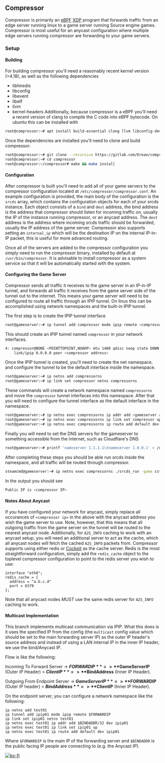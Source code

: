 ## Compressor
Compressor is primarily an [eBPF](https://en.wikipedia.org/wiki/Berkeley_Packet_Filter#Extensions_and_optimizations) [XDP](https://en.wikipedia.org/wiki/Express_Data_Path)
program that forwards traffic from an edge server running linux to a game server running Source engine games.
Compressor is most useful for an anycast configuration where multiple edge servers running compressor are 
forwarding to your game servers.

### Setup
#### Building
For building compressor you'll need a reasonably recent kernel version (>4.18), as well as the following dependencies
- libhiredis
- libconfig
- libevent
- libelf
- llvm
- kernel-headers
Additionally, because compressor is a eBPF you'll need a recent version of clang to compile the C code into eBPF bytecode.
On ubuntu this can be installed with
```bash
root@compressor:~# apt install build-essential clang llvm libconfig-dev libhiredis-dev libelf-dev libevent-dev
```
Once the dependencies are installed you'll need to clone and build compressor:
```bash
root@compressor:~# git clone --recursive https://gitlab.com/Dreae/compressor.git
root@compressor:~# cd compressor
root@compressor:~/compressor# make && make install
```

#### Configuration
After compressor is built you'll need to add all of your game servers to the compressor configuration located at `/etc/compressor/compressor.conf`.
An example configuration is provided, the main body of the configuration is the `srcds` array, which contains the configuration objects for
each of your srcds instance. Each object consists of a `bind` and `dest` address, the bind address is the address that compressor should
listen for incoming traffic on, usually the IP of the instance running compressor, or an anycast address. The `dest` address is the address
where incoming srcds traffic should be forwarded, usually the IP address of the game server. Compressor also supports setting an `internal_ip`
which will be the destination IP on the internal IP-in-IP packet, this is useful for more advanced routing.

Once all of the servers are added to the compressor configuration you simply need to run the compressor binary, installed by default at
`/usr/bin/compressor`. It is advisable to install compressor as a system service so that it will be automatically started with the system.

#### Configuring the Game Server
Compressor sends all traffic it receives to the game server in an IP-in-IP tunnel, and forwards all traffic it receives from the game server
side of the tunnel out to the internet. This means your game server will need to be configured to route all traffic through an IPIP tunnel.
On linux this can be accomplished using network namespaces and the built-in IPIP tunnel.

The first step is to create the IPIP tunnel interface
```bash
root@gameserver:~# ip tunnel add compressor mode ipip remote <compressor address>
```
This should create an IPIP tunnel named `compressor` in your network interfaces.
```bash
4: compressor@NONE <POINTTOPOINT,NOARP> mtu 1480 qdisc noop state DOWN mode DEFAULT group default qlen 1000
    link/ipip 0.0.0.0 peer <compressor address>
```

Once the IPIP tunnel is created, you'll need to create the net namespace, and configure the tunnel to be the default interface inside the namespace.
```bash
root@gameserver:~# ip netns add compressorns
root@gameserver:~# ip link set compressor netns compressorns
```
These commands will create a network namespace named `compressorns` and move the `compressor` tunnel interfaces into this namespace. After that you will need to
configure the tunnel interface as the default interface in the namespace.
```bash
root@gameserver:~# ip netns exec compressorns ip addr add <gameserver address> dev compressor
root@gameserver:~# ip netns exec compressorns ip link set compressor up
root@gameserver:~# ip netns exec compressorns ip route add default dev compressor
```

Finally you will need to set the DNS servers for the gameserver to something accessible from the internet, such as Cloudflare's DNS
```bash
root@gameserver:~# printf 'nameserver 1.1.1.1\nnameserver 1.0.0.1' > /etc/resolv.conf
```

After completing these steps you should be able run srcds inside the namespace, and all traffic will be routed through compressor.
```bash
steamcmd@gameserver:~# ip netns exec compressorns ./srcds_run -game cstrike +map cs_office +sv_lan 0
```
In the output you should see
```bash
Public IP is <compressor IP>
```

#### Notes About Anycast
If you have configured your network for anycast, simply replace all occurances of `<compressor ip>` in the above with the anycast address you wish
the game server to use. Note, however, that this means that all outgoing traffic from the game server on the tunnel will be routed to the nearest
anycast node. Additionally, for `A2S_INFO` caching to work with an anycast setup, you will need an additional server to act as the cache, which all
anycast nodes will fetch the cached `A2S_INFO` packets from. Compressor supports using either redis or [Cockpit](https://gitlab.com/Dreae/cockpit)
as the cache server. Redis is the most straightforward configuration, simply add the `redis_cache` object to the toplevel compressor configuration
to point to the redis server you wish to use:
```
interface "eth0";
redis_cache = {
  address = "a.b.c.d"
  port = 6379
};
```
Note that all anycast nodes *MUST* use the same redis server for `A2S_INFO` caching to work.

#### Multicast Implementation
This branch implements multicast communication via IPIP. What this does is it uses the specified IP from the config (the `multicast` config value which should be set to the main forwarding server IP) as the outer IP header's source address and instead of using a LAN internal IP in the inner IP header, we use the bind/Anycast IP.

Flow is like the following:

Incoming To Forward Server -> **$FORWARDIP** => **$GameServerIP** (Outer IP Header) > **$ClientIP** => **$BindAddress** (Inner IP Header).

Outgoing From Endpoint Server -> **$GameServerIP** => **$FORWARDIP** (Outer IP header) > **$BindAddress** => **$ClientIP** (Inner IP Header).

On the endpoint server, you can configure a network namespace like the following:

```
ip netns add test01
ip tunnel add ipip01 mode ipip remote $FORWARDIP
ip link set ipip01 netns test01
ip netns exec test01 ip addr add $BINDADDR/32 dev ipip01
ip netns exec test01 ip link set ipip01 up
ip netns exec test01 ip route add default dev ipip01
```

Where `$FORWARDIP` is the main IP of the forwarding server and `$BINDADDR` is the public facing IP people are connecting to (e.g. the Anycast IP).

[![ko-fi](https://www.ko-fi.com/img/githubbutton_sm.svg)](https://ko-fi.com/thedreae)
